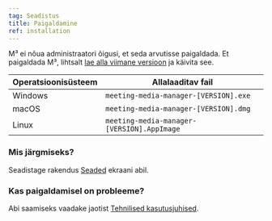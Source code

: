 ```yaml
---
tag: Seadistus
title: Paigaldamine
ref: installation
---
```


M³ ei nõua administraatori õigusi, et seda arvutisse paigaldada. Et paigaldada M³, lihtsalt [lae alla viimane versioon]({{site.github}}/releases/latest) ja käivita see.

| Operatsioonisüsteem | Allalaaditav fail                          |
| ------------------- | ------------------------------------------ |
| Windows             | `meeting-media-manager-[VERSION].exe`      |
| macOS               | `meeting-media-manager-[VERSION].dmg`      |
| Linux               | `meeting-media-manager-[VERSION].AppImage` |

### Mis järgmiseks?

Seadistage rakendus [Seaded]({{page.lang}}/#configuration) ekraani abil.

### Kas paigaldamisel on probleeme?

Abi saamiseks vaadake jaotist [Tehnilised kasutusjuhised]({{page.lang}}/#usage-notes).
